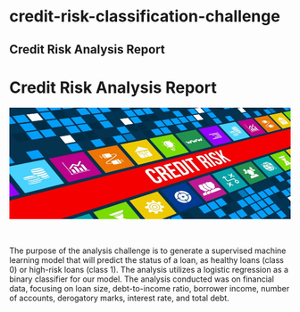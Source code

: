 # credit-risk-classification-challenge

## Credit Risk Analysis Report

# Credit Risk Analysis Report

<p align="center">
  <img src="Credit_Risk/Resources/credit_risk.jpg" alt="Credit Risk Image" height = 200 width = 600>
</p>
</br>
 
The purpose of the analysis challenge is to generate a supervised machine learning model that will predict the status of a loan, as healthy loans (class 0) or high-risk loans (class 1). The analysis utilizes a logistic regression as a binary classifier for our model. The analysis conducted was on financial data, focusing on loan size, debt-to-income ratio, borrower income, number of accounts, derogatory marks, interest rate, and total debt. 